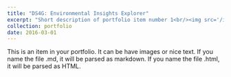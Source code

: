 ```yaml
---
title: "DS4G: Environmental Insights Explorer"
excerpt: "Short description of portfolio item number 1<br/><img src='/images/competitions/competition_5.jpg'>"
collection: portfolio
date: 2016-03-01
---
```


This is an item in your portfolio. It can be have images or nice text. If you name the file .md, it will be parsed as markdown. If you name the file .html, it will be parsed as HTML. 
